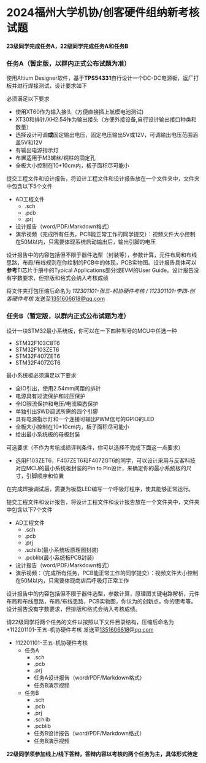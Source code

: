 # 2024福州大学机协/创客硬件组纳新考核试题

**23级同学完成任务A，22级同学完成任务A和任务B**

### 任务A（暂定版，以群内正式公布试题为准）

使用Altium Designer软件，基于**TPS54331**自行设计一个DC-DC电源板，返厂打板并进行焊接测试，设计要求如下

必须满足以下要求

* 使用XT60作为输入接头（方便直接插上航模电池测试)
* XT30和排针/XH2.54作为输出接头（方便外接设备,自行设计输出接口种类和数量）
* 选择设计可调**或**固定输出电压，固定电压输出5V或12V，可调输出电压范围涵盖5V和12V
* 有输出电源指示灯
* 布置适用于M3螺丝/铜柱的固定孔
* 全板大小控制在10\*10cm内，板子面积尽可能小

提交工程文件和设计报告，将设计工程文件和设计报告放在一个文件夹中，文件夹中包含以下5个文件

* AD工程文件
  * .sch
  * .pcb
  * .prj
* 设计报告（word/PDF/Markdown格式）
* 演示视频（完成所有任务，PCB能正常工作的同学提交）：视频文件大小控制在50M以内，只需要体现系统启动输出后，输出引脚的电压

设计报告中的内容包括但不限于器件选型（封装等），参数计算，元件布局和布线思路，布局/布线规则在你绘制的PCB中的体现，PCB实物图。设计报告具体可以**参考**TI芯片手册中的Typical Applications部分或EVM的User Guide。设计报告没有字数要求，但排版和格式会纳入考核成绩

将文件夹打包压缩后命名为 _112301101-张三-机协硬件考核 / 112301101-李四-创客硬件考核_ 发送至[1351606618@qq.com](mailto:1351606618@qq.com)

### 任务B（暂定版，以群内正式公布试题为准）

设计一块STM32最小系统板，你可以在一下四种型号的MCU中任选一种

* STM32F103C8T6
* STM32F103ZET6
* STM32F407ZET6
* STM32F407ZGT6

最小系统板必须满足以下要求

* 全IO引出，使用2.54mm间距的排针
* 电源具有过流保护和过压保护
* 全IO限流保护和电压/电流瞬态保护
* 单独引出SWD调试所需的四个引脚
* 具有电源指示灯和一个连接可输出PWM信号的GPIO的LED
* 全板大小控制在10\*10cm内，板子面积尽可能小
* 给出最小系统板的母板封装

可选要求（不作为考核成绩评判条件，你可以选择不完成下面这一点要求）

* 选用F103ZET6，F407ZET6和F407ZGT6的同学，可以设计采用与反客科技对应MCU的最小系统板封装的Pin to Pin设计，来确定你的最小系统板的尺寸，引脚顺序和位置

在完成焊接调试后，需要为板载LED编写一个呼吸灯程序，使其能够正常运行。

提交工程文件和设计报告，将设计工程文件和设计报告放在一个文件夹中，文件夹中包含以下7个文件

* AD工程文件
  * .sch
  * .pcb
  * .prj
  * .schlib(最小系统板原理图封装)
  * .pcblib(最小系统板PCB封装)
* 设计报告（word/PDF/Markdown格式）
* 演示视频：（完成所有任务，PCB能正常工作的同学提交）：视频文件大小控制在50M以内，只需要体现商店后呼吸灯正常工作

设计报告中的内容包括但不限于器件选型，参数计算，原理图关键电路解析，元件布局和布线思路，布局/布线思路，PCB实物图，你认为的创新点，你的思考等。设计报告没有字数要求，但排版和格式会纳入考核成绩。

请22级同学将两个任务的文件以按照以下文件目录结构，压缩后命名为 \*112201101-王五-机协硬件考核 发送至[1351606618@qq.com](mailto:1351606618@qq.com)

* 112201101-王五-机协硬件考核
  * 任务A
    * .sch
    * .pcb
    * .prj
    * 任务A设计报告（word/PDF/Markdown格式）
    * 任务B演示视频
  * 任务B
    * .sch
    * .pcb
    * .prj
    * .schlib
    * .pcblib
    * 任务B设计报告（word/PDF/Markdown格式）
    * 任务B演示视频

**22级同学须参加线上/线下答辩，答辩内容以考核的两个任务为主，具体形式待定**
